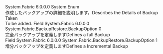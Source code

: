 <Type Name="BackupOption" FullName="System.Fabric.BackupRestore.BackupOption">
  <TypeSignature Language="C#" Value="public enum BackupOption" />
  <TypeSignature Language="ILAsm" Value=".class public auto ansi sealed BackupOption extends System.Enum" />
  <TypeSignature Language="DocId" Value="T:System.Fabric.BackupRestore.BackupOption" />
  <TypeSignature Language="VB.NET" Value="Public Enum BackupOption" />
  <TypeSignature Language="F#" Value="type BackupOption = " />
  <AssemblyInfo>
    <AssemblyName>System.Fabric</AssemblyName>
    <AssemblyVersion>6.0.0.0</AssemblyVersion>
  </AssemblyInfo>
  <Base>
    <BaseTypeName>System.Enum</BaseTypeName>
  </Base>
  <Docs>
    <summary>
            <span data-ttu-id="bb61a-101">作成したバックアップの詳細を説明します。</span><span class="sxs-lookup"><span data-stu-id="bb61a-101">Describes the Details of Backup Taken</span></span> 
            </summary>
    <remarks>To be added.</remarks>
  </Docs>
  <Members>
    <Member MemberName="Full">
      <MemberSignature Language="C#" Value="Full" />
      <MemberSignature Language="ILAsm" Value=".field public static literal valuetype System.Fabric.BackupRestore.BackupOption Full = int32(0)" />
      <MemberSignature Language="DocId" Value="F:System.Fabric.BackupRestore.BackupOption.Full" />
      <MemberSignature Language="VB.NET" Value="Full" />
      <MemberSignature Language="F#" Value="Full = 0" Usage="System.Fabric.BackupRestore.BackupOption.Full" />
      <MemberType>Field</MemberType>
      <AssemblyInfo>
        <AssemblyName>System.Fabric</AssemblyName>
        <AssemblyVersion>6.0.0.0</AssemblyVersion>
      </AssemblyInfo>
      <ReturnValue>
        <ReturnType>System.Fabric.BackupRestore.BackupOption</ReturnType>
      </ReturnValue>
      <MemberValue>0</MemberValue>
      <Docs>
        <summary>
            <span data-ttu-id="bb61a-102">完全バックアップを定義します</span><span class="sxs-lookup"><span data-stu-id="bb61a-102">Defines a full Backup</span></span>
            </summary>
      </Docs>
    </Member>
    <Member MemberName="Incremental">
      <MemberSignature Language="C#" Value="Incremental" />
      <MemberSignature Language="ILAsm" Value=".field public static literal valuetype System.Fabric.BackupRestore.BackupOption Incremental = int32(1)" />
      <MemberSignature Language="DocId" Value="F:System.Fabric.BackupRestore.BackupOption.Incremental" />
      <MemberSignature Language="VB.NET" Value="Incremental" />
      <MemberSignature Language="F#" Value="Incremental = 1" Usage="System.Fabric.BackupRestore.BackupOption.Incremental" />
      <MemberType>Field</MemberType>
      <AssemblyInfo>
        <AssemblyName>System.Fabric</AssemblyName>
        <AssemblyVersion>6.0.0.0</AssemblyVersion>
      </AssemblyInfo>
      <ReturnValue>
        <ReturnType>System.Fabric.BackupRestore.BackupOption</ReturnType>
      </ReturnValue>
      <MemberValue>1</MemberValue>
      <Docs>
        <summary>
            <span data-ttu-id="bb61a-103">増分バックアップを定義します</span><span class="sxs-lookup"><span data-stu-id="bb61a-103">Defines a Incremental Backup</span></span>
            </summary>
      </Docs>
    </Member>
  </Members>
</Type>